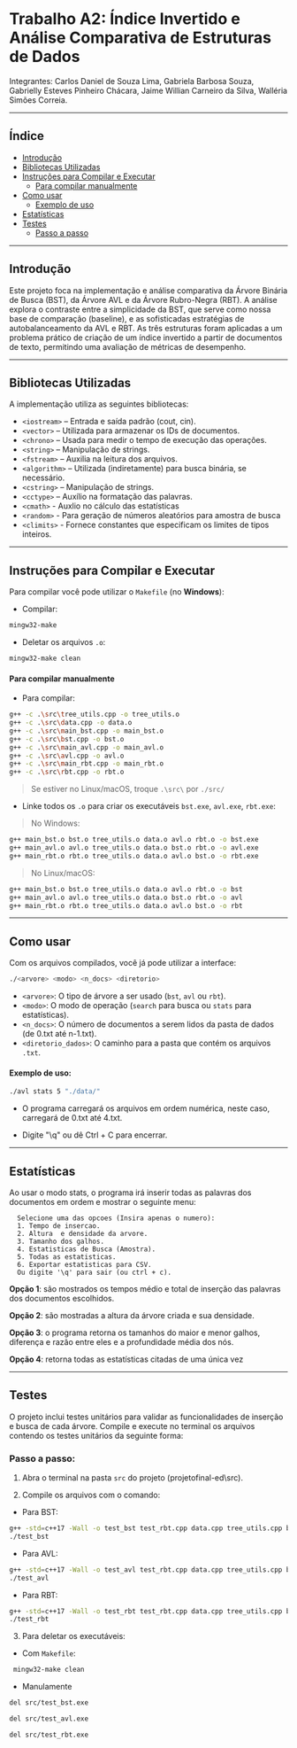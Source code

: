# Trabalho A2: Índice Invertido e Análise Comparativa de Estruturas de Dados

Integrantes: Carlos Daniel de Souza Lima, Gabriela Barbosa Souza, Gabrielly Esteves Pinheiro Chácara, Jaime Willian Carneiro da Silva, Walléria Simões Correia.

---

## Índice
- [Introdução](#introdução)
- [Bibliotecas Utilizadas](#bibliotecas-utilizadas)
- [Instruções para Compilar e Executar](#instruções-para-compilar-e-executar)
  - [Para compilar manualmente](#para-compilar-manualmente)
- [Como usar](#como-usar)
  - [Exemplo de uso](#exemplo-de-uso)
- [Estatísticas](#estatísticas)
- [Testes](#testes)
  - [Passo a passo](#passo-a-passo)
  
---

## Introdução

Este projeto foca na implementação e análise comparativa da Árvore Binária de Busca (BST), da Árvore AVL e da Árvore Rubro-Negra (RBT). A análise explora o contraste entre a simplicidade da BST, que serve como nossa base de comparação (baseline), e as sofisticadas estratégias de autobalanceamento da AVL e RBT. As três estruturas foram aplicadas a um problema prático de criação de um índice invertido a partir de documentos de texto, permitindo uma avaliação de métricas de desempenho.

---

## Bibliotecas Utilizadas

A implementação utiliza as seguintes bibliotecas:

- `<iostream>` – Entrada e saída padrão (cout, cin).
- `<vector>` – Utilizada para armazenar os IDs de documentos.
- `<chrono>` – Usada para medir o tempo de execução das operações.
- `<string>` – Manipulação de strings.
- `<fstream>` – Auxilia na leitura dos arquivos.
- `<algorithm>` – Utilizada (indiretamente) para busca binária, se necessário.
- `<cstring>` – Manipulação de strings.
- `<cctype>` – Auxílio na formatação das palavras.
- `<cmath>` - Auxlio no cálculo das estatísticas
- `<random>` - Para geração de números aleatórios para amostra de busca
- `<climits>` - Fornece constantes que especificam os limites de tipos inteiros.

---

## Instruções para Compilar e Executar

Para compilar você pode utilizar o `Makefile` (no **Windows**):

- Compilar:
```bash
mingw32-make
```
- Deletar os arquivos `.o`:
```bash
mingw32-make clean
```

#### Para compilar manualmente
- Para compilar:
```bash
g++ -c .\src\tree_utils.cpp -o tree_utils.o
g++ -c .\src\data.cpp -o data.o
g++ -c .\src\main_bst.cpp -o main_bst.o
g++ -c .\src\bst.cpp -o bst.o
g++ -c .\src\main_avl.cpp -o main_avl.o
g++ -c .\src\avl.cpp -o avl.o
g++ -c .\src\main_rbt.cpp -o main_rbt.o
g++ -c .\src\rbt.cpp -o rbt.o
```
> Se estiver no Linux/macOS, troque `.\src\` por `./src/`

- Linke todos os `.o` para criar os executáveis `bst.exe`, `avl.exe`, `rbt.exe`:
> No Windows:
```bash
g++ main_bst.o bst.o tree_utils.o data.o avl.o rbt.o -o bst.exe
g++ main_avl.o avl.o tree_utils.o data.o bst.o rbt.o -o avl.exe
g++ main_rbt.o rbt.o tree_utils.o data.o avl.o bst.o -o rbt.exe
```
> No Linux/macOS:
```bash
g++ main_bst.o bst.o tree_utils.o data.o avl.o rbt.o -o bst
g++ main_avl.o avl.o tree_utils.o data.o bst.o rbt.o -o avl
g++ main_rbt.o rbt.o tree_utils.o data.o avl.o bst.o -o rbt
```

---

## Como usar
 Com os arquivos compilados, você já pode utilizar a interface:

```bash
./<arvore> <modo> <n_docs> <diretorio>
```
* `<arvore>`: O tipo de árvore a ser usado (`bst`, `avl` ou `rbt`).
* `<modo>`: O modo de operação (`search` para busca ou `stats` para estatísticas).
* `<n_docs>`: O número de documentos a serem lidos da pasta de dados (de 0.txt até n-1.txt).
* `<diretorio_dados>`: O caminho para a pasta que contém os arquivos `.txt`.

#### Exemplo de uso:
```bash
./avl stats 5 "./data/"
```
* O programa carregará os arquivos em ordem numérica, neste caso, carregará de 0.txt até 4.txt.

* Digite "\q" ou dê Ctrl + C para encerrar.

---

## Estatísticas

Ao usar o modo stats, o programa irá inserir todas as palavras dos documentos em ordem e mostrar o seguinte menu:

```
  Selecione uma das opcoes (Insira apenas o numero):
  1. Tempo de insercao.
  2. Altura  e densidade da arvore.
  3. Tamanho dos galhos.
  4. Estatisticas de Busca (Amostra).
  5. Todas as estatisticas.
  6. Exportar estatisticas para CSV.
  Ou digite '\q' para sair (ou ctrl + c).
```
**Opção 1**: são mostrados os tempos médio e total de inserção das palavras dos documentos escolhidos.

**Opção 2**: são mostradas a altura da árvore criada e sua densidade.

**Opção 3**: o programa retorna os tamanhos do maior e menor galhos, diferença e razão entre eles e a profundidade média dos nós.

**Opção 4**: retorna todas as estatísticas citadas de uma única vez

---

## Testes

O projeto inclui testes unitários para validar as funcionalidades de inserção e busca de cada árvore.
Compile e execute no terminal os arquivos contendo os testes unitários da seguinte forma:

### Passo a passo:

1. Abra o terminal na pasta `src` do projeto (projetofinal-ed\src).

2. Compile os arquivos com o comando:

* Para BST:
```bash
g++ -std=c++17 -Wall -o test_bst test_rbt.cpp data.cpp tree_utils.cpp bst.cpp avl.cpp rbt.cpp
./test_bst
```

* Para AVL:
```bash
g++ -std=c++17 -Wall -o test_avl test_rbt.cpp data.cpp tree_utils.cpp bst.cpp avl.cpp rbt.cpp
./test_avl
```

* Para RBT:
```bash
g++ -std=c++17 -Wall -o test_rbt test_rbt.cpp data.cpp tree_utils.cpp bst.cpp avl.cpp rbt.cpp
./test_rbt
```

3. Para deletar os executáveis:
* Com `Makefile`:
```bash
 mingw32-make clean
```

* Manulamente
```bash
del src/test_bst.exe
```
```bash
del src/test_avl.exe
```
```bash
del src/test_rbt.exe
```